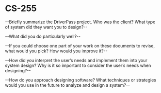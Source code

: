 # CS-255
--Briefly summarize the DriverPass project. Who was the client? What type of system did they want you to design?--


--What did you do particularly well?--


--If you could choose one part of your work on these documents to revise, what would you pick? How would you improve it?--


--How did you interpret the user’s needs and implement them into your system design? Why is it so important to consider the user’s needs when designing?--


--How do you approach designing software? What techniques or strategies would you use in the future to analyze and design a system?--

